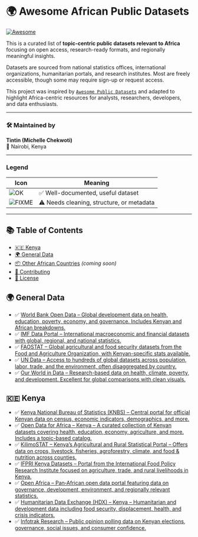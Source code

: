# 🌍 Awesome African Public Datasets

[![Awesome](https://cdn.rawgit.com/sindresorhus/awesome/d7305f38d29fed78fa85652e3a63e154dd8e8829/media/badge.svg)](https://github.com/sindresorhus/awesome)

This is a curated list of **topic-centric public datasets relevant to Africa** focusing on open access, research-ready formats, and regionally meaningful insights.

Datasets are sourced from national statistics offices, international organizations, humanitarian portals, and research institutes. Most are freely accessible, though some may require sign-up or request access.

This project was inspired by [`Awesome Public Datasets`](https://github.com/awesomedata/awesome-public-datasets) and adapted to highlight Africa-centric resources for analysts, researchers, developers, and data enthusiasts.

---

### 🛠 Maintained by  
**Tintin (Michelle Chekwoti)**  
📍 Nairobi, Kenya  

---

### Legend

| Icon | Meaning |
|------|---------|
| ![OK](https://raw.githubusercontent.com/awesomedata/apd-core/master/deploy/ok-24.png) | ✅ Well-documented, useful dataset |
| ![FIXME](https://raw.githubusercontent.com/awesomedata/apd-core/master/deploy/fixme-24.png) | ⚠️ Needs cleaning, structure, or metadata |

---

## 📚 Table of Contents

- [🇰🇪 Kenya](#kenya)
- [🌍 General Data](#general-data)
- [📦 Other African Countries](#other-african-countries) _(coming soon)_
- [🤝 Contributing](#contributing)
- [📄 License](#license)


## 🌍 General Data

- ✅ [World Bank Open Data – Global development data on health, education, poverty, economy, and governance. Includes Kenyan and African breakdowns.](https://data.worldbank.org/)
- ✅ [IMF Data Portal – International macroeconomic and financial datasets with global, regional, and national statistics.](https://data.imf.org/)
- ✅ [FAOSTAT – Global agricultural and food security datasets from the Food and Agriculture Organization, with Kenyan-specific stats available.](https://www.fao.org/faostat/en/)
- ✅ [UN Data – Access to hundreds of global datasets across population, labor, trade, and the environment, often disaggregated by country.](https://data.un.org/)
- ✅ [Our World in Data – Research-based data on health, climate, poverty, and development. Excellent for global comparisons with clean visuals.](https://ourworldindata.org/)


## 🇰🇪 Kenya

- ✅ [Kenya National Bureau of Statistics (KNBS) – Central portal for official Kenyan data on census, economic indicators, demographics, and more.](https://www.knbs.or.ke/)
- ✅ [Open Data for Africa – Kenya – A curated collection of Kenyan datasets covering health, education, economy, agriculture, and more. Includes a topic-based catalog.](https://kenya.opendataforafrica.org/)
- ✅ [KilimoSTAT – Kenya’s Agricultural and Rural Statistical Portal – Offers data on crops, livestock, fisheries, agroforestry, climate, and food & nutrition across counties.](https://statistics.kilimo.go.ke/en/)
- ✅ [IFPRI Kenya Datasets – Portal from the International Food Policy Research Institute focused on agriculture, trade, and rural livelihoods in Kenya.](https://kenya.ifpri.info/datasets/)
- ✅ [Open Africa – Pan‑African open data portal featuring data on governance, development, environment, and regionally relevant statistics.](https://open.africa/)
- ✅ [Humanitarian Data Exchange (HDX) – Kenya – Humanitarian and development data including food security, displacement, health, and crisis indicators.](https://data.humdata.org/group/ken)
- ✅ [Infotrak Research – Public opinion polling data on Kenyan elections, governance, social issues, and consumer confidence.](https://www.infotrakresearch.com/all-infotrak-polls/)
